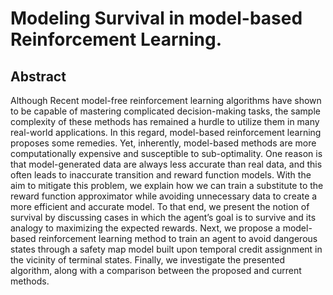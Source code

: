 # Modeling Survival in model-based Reinforcement Learning.

## Abstract

Although Recent model-free reinforcement learning algorithms have shown to be capable of mastering complicated decision-making tasks, the sample complexity of these methods has remained a hurdle to utilize them in many real-world applications. In this regard, model-based reinforcement learning proposes some remedies. Yet, inherently, model-based methods are more computationally expensive and susceptible to sub-optimality. One reason is that model-generated data are always less accurate than real data, and this often leads to inaccurate transition and reward function models. With the aim to mitigate this problem, we explain how we can train a substitute to the reward function approximator while avoiding unnecessary data to create a more efficient and accurate model. To that end, we present the notion of survival by discussing cases in which the agent’s goal is to survive and its analogy to maximizing the expected rewards. Next, we propose a model-based reinforcement learning method to train an agent to avoid dangerous states through a safety map model built upon temporal credit assignment in the vicinity of terminal states. Finally, we investigate the presented algorithm, along with a comparison between the proposed and current methods.
